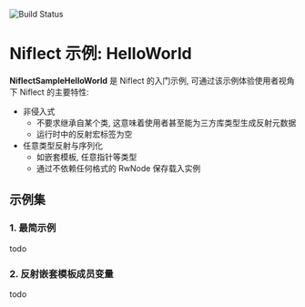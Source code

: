![Build Status](https://github.com/sainimu78/NiflectSampleHelloWorld/actions/workflows/Windows.yml/badge.svg)

# Niflect 示例: HelloWorld

**NiflectSampleHelloWorld** 是 Niflect 的入门示例, 可通过该示例体验使用者视角下 Niflect 的主要特性:

- 非侵入式
  - 不要求继承自某个类, 这意味着使用者甚至能为三方库类型生成反射元数据
  - 运行时中的反射宏标签为空
- 任意类型反射与序列化
  - 如嵌套模板, 任意指针等类型
  - 通过不依赖任何格式的 RwNode 保存载入实例

## 示例集

### 1. 最简示例

todo

### 2. 反射嵌套模板成员变量

todo
